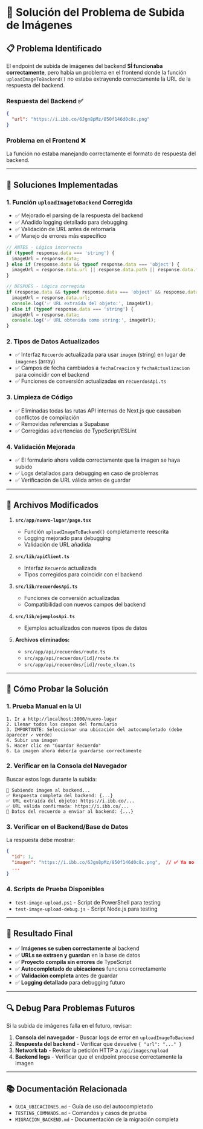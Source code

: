 # 🐛 Solución del Problema de Subida de Imágenes

## 📋 Problema Identificado

El endpoint de subida de imágenes del backend **SÍ funcionaba correctamente**, pero había un problema en el frontend donde la función `uploadImageToBackend()` no estaba extrayendo correctamente la URL de la respuesta del backend.

### Respuesta del Backend ✅
```json
{
  "url": "https://i.ibb.co/6Jgn8pMz/850f146d0c8c.png"
}
```

### Problema en el Frontend ❌
La función no estaba manejando correctamente el formato de respuesta del backend.

---

## 🔧 Soluciones Implementadas

### 1. **Función `uploadImageToBackend` Corregida**
- ✅ Mejorado el parsing de la respuesta del backend
- ✅ Añadido logging detallado para debugging
- ✅ Validación de URL antes de retornarla
- ✅ Manejo de errores más específico

```typescript
// ANTES - Lógica incorrecta
if (typeof response.data === 'string') {
  imageUrl = response.data;
} else if (response.data && typeof response.data === 'object') {
  imageUrl = response.data.url || response.data.path || response.data.filename;
}

// DESPUÉS - Lógica corregida
if (response.data && typeof response.data === 'object' && response.data.url) {
  imageUrl = response.data.url;
  console.log('✅ URL extraída del objeto:', imageUrl);
} else if (typeof response.data === 'string') {
  imageUrl = response.data;
  console.log('✅ URL obtenida como string:', imageUrl);
}
```

### 2. **Tipos de Datos Actualizados**
- ✅ Interfaz `Recuerdo` actualizada para usar `imagen` (string) en lugar de `imagenes` (array)
- ✅ Campos de fecha cambiados a `fechaCreacion` y `fechaActualizacion` para coincidir con el backend
- ✅ Funciones de conversión actualizadas en `recuerdosApi.ts`

### 3. **Limpieza de Código**
- ✅ Eliminadas todas las rutas API internas de Next.js que causaban conflictos de compilación
- ✅ Removidas referencias a Supabase
- ✅ Corregidas advertencias de TypeScript/ESLint

### 4. **Validación Mejorada**
- ✅ El formulario ahora valida correctamente que la imagen se haya subido
- ✅ Logs detallados para debugging en caso de problemas
- ✅ Verificación de URL válida antes de guardar

---

## 📝 Archivos Modificados

1. **`src/app/nuevo-lugar/page.tsx`**
   - Función `uploadImageToBackend()` completamente reescrita
   - Logging mejorado para debugging
   - Validación de URL añadida

2. **`src/lib/apiClient.ts`**
   - Interfaz `Recuerdo` actualizada
   - Tipos corregidos para coincidir con el backend

3. **`src/lib/recuerdosApi.ts`**
   - Funciones de conversión actualizadas
   - Compatibilidad con nuevos campos del backend

4. **`src/lib/ejemplosApi.ts`**
   - Ejemplos actualizados con nuevos tipos de datos

5. **Archivos eliminados:**
   - `src/app/api/recuerdos/route.ts`
   - `src/app/api/recuerdos/[id]/route.ts`
   - `src/app/api/recuerdos/[id]/route_clean.ts`

---

## 🧪 Cómo Probar la Solución

### 1. **Prueba Manual en la UI**
```
1. Ir a http://localhost:3000/nuevo-lugar
2. Llenar todos los campos del formulario
3. IMPORTANTE: Seleccionar una ubicación del autocompletado (debe aparecer ✓ verde)
4. Subir una imagen
5. Hacer clic en "Guardar Recuerdo"
6. La imagen ahora debería guardarse correctamente
```

### 2. **Verificar en la Consola del Navegador**
Buscar estos logs durante la subida:
```
🔄 Subiendo imagen al backend...
✅ Respuesta completa del backend: {...}
✅ URL extraída del objeto: https://i.ibb.co/...
✅ URL válida confirmada: https://i.ibb.co/...
🚀 Datos del recuerdo a enviar al backend: {...}
```

### 3. **Verificar en el Backend/Base de Datos**
La respuesta debe mostrar:
```json
{
  "id": 1,
  "imagen": "https://i.ibb.co/6Jgn8pMz/850f146d0c8c.png",  // ✅ Ya no null
  ...
}
```

### 4. **Scripts de Prueba Disponibles**
- `test-image-upload.ps1` - Script de PowerShell para testing
- `test-image-upload-debug.js` - Script Node.js para testing

---

## 🎯 Resultado Final

- ✅ **Imágenes se suben correctamente** al backend
- ✅ **URLs se extraen y guardan** en la base de datos
- ✅ **Proyecto compila sin errores** de TypeScript
- ✅ **Autocompletado de ubicaciones** funciona correctamente
- ✅ **Validación completa** antes de guardar
- ✅ **Logging detallado** para debugging futuro

---

## 🔍 Debug Para Problemas Futuros

Si la subida de imágenes falla en el futuro, revisar:

1. **Consola del navegador** - Buscar logs de error en `uploadImageToBackend`
2. **Respuesta del backend** - Verificar que devuelve `{ "url": "..." }`
3. **Network tab** - Revisar la petición HTTP a `/api/images/upload`
4. **Backend logs** - Verificar que el endpoint procese correctamente la imagen

---

## 📚 Documentación Relacionada

- `GUIA_UBICACIONES.md` - Guía de uso del autocompletado
- `TESTING_COMMANDS.md` - Comandos y casos de prueba
- `MIGRACION_BACKEND.md` - Documentación de la migración completa
